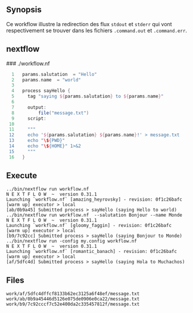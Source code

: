 ## Synopsis

Ce workflow illustre la redirection des flux `stdout` et `stderr` qui vont respectivement se trouver dans les fichiers `.command.out` et `.command.err`.



## nextflow

### ./workflow.nf

```groovy
  1   params.salutation  = "Hello"
  2   params.name  = "world"
  3   
  4   process sayHello {
  5   	tag "saying ${params.salutation} to ${params.name}"
  6   	
  7   	output:
  8   		file("message.txt")
  9   	script:
 10   	
 11   	"""
 12   	echo '${params.salutation} ${params.name}!' > message.txt
 13   	echo "\${PWD}" 
 14   	echo "\${HOME}" 1>&2 
 15   	"""
 16   }
```


## Execute

```
../bin/nextflow run workflow.nf 
N E X T F L O W  ~  version 0.31.1
Launching `workflow.nf` [amazing_heyrovsky] - revision: 0f1c26bafc
[warm up] executor > local
[ab/0b9a45] Submitted process > sayHello (saying Hello to world)
../bin/nextflow run workflow.nf  --salutation Bonjour --name Monde
N E X T F L O W  ~  version 0.31.1
Launching `workflow.nf` [gloomy_faggin] - revision: 0f1c26bafc
[warm up] executor > local
[b9/7c92cc] Submitted process > sayHello (saying Bonjour to Monde)
../bin/nextflow run -config my.config workflow.nf  
N E X T F L O W  ~  version 0.31.1
Launching `workflow.nf` [romantic_banach] - revision: 0f1c26bafc
[warm up] executor > local
[af/5dfc4d] Submitted process > sayHello (saying Hola to Muchachos)
```


## Files

```
work/af/5dfc4dffcf8133b62ec3125a6f48ef/message.txt
work/ab/0b9a45446d5126e075de0906e0ca22/message.txt
work/b9/7c92cccf7c52e400da2c335457812f/message.txt
```


